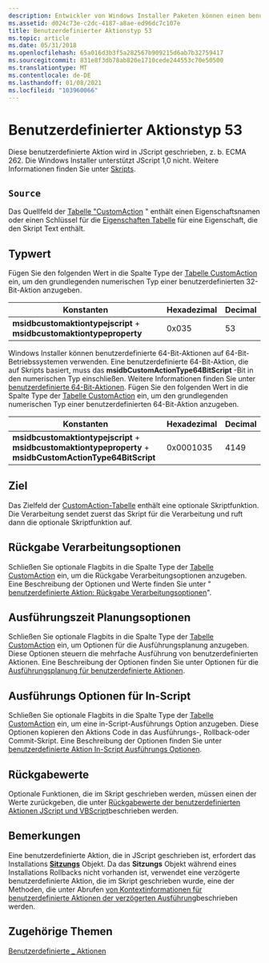 ```yaml
---
description: Entwickler von Windows Installer Paketen können einen benutzerdefinierten Aktionstyp 53 verwenden, wenn die Standard Aktionen nicht ausreichen, um die Installation auszuführen.
ms.assetid: d024c73e-c2dc-4187-a8ae-ed96dc7c107e
title: Benutzerdefinierter Aktionstyp 53
ms.topic: article
ms.date: 05/31/2018
ms.openlocfilehash: 65a016d3b3f5a282567b909215d6ab7b32759417
ms.sourcegitcommit: 831e8f3db78ab820e1710cede244553c70e50500
ms.translationtype: MT
ms.contentlocale: de-DE
ms.lasthandoff: 01/08/2021
ms.locfileid: "103960066"
---
```

# <a name="custom-action-type-53"></a>Benutzerdefinierter Aktionstyp 53

Diese benutzerdefinierte Aktion wird in JScript geschrieben, z. b. ECMA 262. Die Windows Installer unterstützt JScript 1,0 nicht. Weitere Informationen finden Sie unter [Skripts](scripts.md).

## <a name="source"></a>`Source`

Das Quellfeld der [Tabelle "CustomAction](customaction-table.md) " enthält einen Eigenschaftsnamen oder einen Schlüssel für die [Eigenschaften Tabelle](property-table.md) für eine Eigenschaft, die den Skript Text enthält.

## <a name="type-value"></a>Typwert

Fügen Sie den folgenden Wert in die Spalte Type der [Tabelle CustomAction](customaction-table.md) ein, um den grundlegenden numerischen Typ einer benutzerdefinierten 32-Bit-Aktion anzugeben.



| Konstanten                                                            | Hexadezimal | Decimal |
|----------------------------------------------------------------------|-------------|---------|
| **msidbcustomaktiontypejscript**  +  **msidbcustomaktiontypeproperty** | 0x035       | 53      |



 

Windows Installer können benutzerdefinierte 64-Bit-Aktionen auf 64-Bit-Betriebssystemen verwenden. Eine benutzerdefinierte 64-Bit-Aktion, die auf Skripts basiert, muss das **msidbCustomActionType64BitScript** -Bit in den numerischen Typ einschließen. Weitere Informationen finden Sie unter [benutzerdefinierte 64-Bit-Aktionen](64-bit-custom-actions.md). Fügen Sie den folgenden Wert in die Spalte Type der [Tabelle CustomAction](customaction-table.md) ein, um den grundlegenden numerischen Typ einer benutzerdefinierten 64-Bit-Aktion anzugeben.



| Konstanten                                                                                                   | Hexadezimal | Decimal |
|-------------------------------------------------------------------------------------------------------------|-------------|---------|
| **msidbcustomaktiontypejscript**  +  **msidbcustomaktiontypeproperty**  +  **msidbCustomActionType64BitScript** | 0x0001035   | 4149    |



 

## <a name="target"></a>Ziel

Das Zielfeld der [CustomAction-Tabelle](customaction-table.md) enthält eine optionale Skriptfunktion. Die Verarbeitung sendet zuerst das Skript für die Verarbeitung und ruft dann die optionale Skriptfunktion auf.

## <a name="return-processing-options"></a>Rückgabe Verarbeitungsoptionen

Schließen Sie optionale Flagbits in die Spalte Type der [Tabelle CustomAction](customaction-table.md) ein, um die Rückgabe Verarbeitungsoptionen anzugeben. Eine Beschreibung der Optionen und Werte finden Sie unter " [benutzerdefinierte Aktion: Rückgabe Verarbeitungsoptionen](custom-action-return-processing-options.md)".

## <a name="execution-scheduling-options"></a>Ausführungszeit Planungsoptionen

Schließen Sie optionale Flagbits in die Spalte Type der [Tabelle CustomAction](customaction-table.md) ein, um Optionen für die Ausführungsplanung anzugeben. Diese Optionen steuern die mehrfache Ausführung von benutzerdefinierten Aktionen. Eine Beschreibung der Optionen finden Sie unter Optionen für die [Ausführungsplanung für benutzerdefinierte Aktionen](custom-action-execution-scheduling-options.md).

## <a name="in-script-execution-options"></a>Ausführungs Optionen für In-Script

Schließen Sie optionale Flagbits in die Spalte Type der [Tabelle CustomAction](customaction-table.md) ein, um eine in-Script-Ausführungs Option anzugeben. Diese Optionen kopieren den Aktions Code in das Ausführungs-, Rollback-oder Commit-Skript. Eine Beschreibung der Optionen finden Sie unter [benutzerdefinierte Aktion In-Script Ausführungs Optionen](custom-action-in-script-execution-options.md).

## <a name="return-values"></a>Rückgabewerte

Optionale Funktionen, die im Skript geschrieben werden, müssen einen der Werte zurückgeben, die unter [Rückgabewerte der benutzerdefinierten Aktionen JScript und VBScript](return-values-of-jscript-and-vbscript-custom-actions.md)beschrieben werden.

## <a name="remarks"></a>Bemerkungen

Eine benutzerdefinierte Aktion, die in JScript geschrieben ist, erfordert das Installations [**Sitzungs**](session-object.md) Objekt. Da das **Sitzungs** Objekt während eines Installations Rollbacks nicht vorhanden ist, verwendet eine verzögerte benutzerdefinierte Aktion, die im Skript geschrieben wurde, eine der Methoden, die unter Abrufen [von Kontextinformationen für benutzerdefinierte Aktionen der verzögerten Ausführung](obtaining-context-information-for-deferred-execution-custom-actions.md)beschrieben werden.

## <a name="related-topics"></a>Zugehörige Themen

<dl> <dt>

[Benutzerdefinierte \_ Aktionen](custom-actions.md)
</dt> </dl>

 

 



